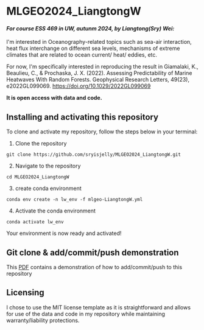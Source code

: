 # MLGEO2024_LiangtongW
#### *For course ESS 469 in UW, autunm 2024, by Liangtong(Sry) Wei:*

I'm interested in Oceanography-related topics such as sea-air interaction, heat flux interchange on different sea levels, mechanisms of extreme climates that are related to ocean current/ heat/ eddies, etc. 

For now, I'm specifically interested in reproducing the result in 
Giamalaki, K., Beaulieu, C., & Prochaska, J. X. (2022). Assessing Predictability of Marine Heatwaves With Random Forests. Geophysical Research Letters, 49(23), e2022GL099069. https://doi.org/10.1029/2022GL099069

**It is open access with data and code.**


## Installing and activating this repository
To clone and activate my repository, follow the steps below in your terminal:

1. Clone the repository
```
git clone https://github.com/sryisjelly/MLGEO2024_LiangtongW.git
```

2. Navigate to the repository
```
cd MLGEO2024_LiangtongW
```

3. create conda environment
```
conda env create -n lw_env -f mlgeo-LiangtongW.yml
```

4. Activate the conda environment
```
conda activate lw_env
```

Your environment is now ready and activated!

## Git clone & add/commit/push demonstration
This [PDF](https://github.com/sryisjelly/MLGEO2024_LiangtongW/blob/ff93b7bcbc492849efaefa6f460ad8e1ee6d0b14/demonstration%20of%20git%20clone%20and%20add%3Acommit%3Apush.pdf) contains a demonstration of how to add/commit/push to this repository

## Licensing
I chose to use the MIT license template as it is straightforward and allows for use of the data and code in my repository while maintaining warranty/liability protections.
